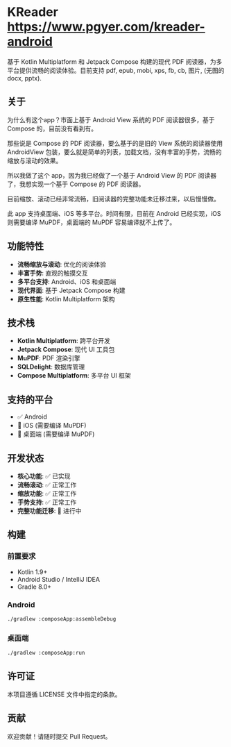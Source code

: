 # KReader https://www.pgyer.com/kreader-android

基于 Kotlin Multiplatform 和 Jetpack Compose 构建的现代 PDF 阅读器，为多平台提供流畅的阅读体验。目前支持 pdf, epub, mobi, xps, fb, cb, 图片, (无图的docx, pptx).

## 关于

为什么有这个app？市面上基于 Android View 系统的 PDF 阅读器很多，基于 Compose 的，目前没有看到有。

那些说是 Compose 的 PDF 阅读器，要么基于的是旧的 View 系统的阅读器使用 AndroidView 包装，要么就是简单的列表，加载文档，没有丰富的手势，流畅的缩放与滚动的效果。

所以我做了这个 app，因为我已经做了一个基于 Android View 的 PDF 阅读器了，我想实现一个基于 Compose 的 PDF 阅读器。

目前缩放、滚动已经非常流畅，旧阅读器的完整功能未迁移过来，以后慢慢做。

此 app 支持桌面端、iOS 等多平台。时间有限，目前在 Android 已经实现，iOS 则需要编译 MuPDF，桌面端的 MuPDF 容易编译就不上传了。

## 功能特性

- **流畅缩放与滚动**: 优化的阅读体验
- **丰富手势**: 直观的触摸交互
- **多平台支持**: Android、iOS 和桌面端
- **现代界面**: 基于 Jetpack Compose 构建
- **原生性能**: Kotlin Multiplatform 架构

## 技术栈

- **Kotlin Multiplatform**: 跨平台开发
- **Jetpack Compose**: 现代 UI 工具包
- **MuPDF**: PDF 渲染引擎
- **SQLDelight**: 数据库管理
- **Compose Multiplatform**: 多平台 UI 框架

## 支持的平台

- ✅ Android
- 🔄 iOS (需要编译 MuPDF)
- 🔄 桌面端 (需要编译 MuPDF)

## 开发状态

- **核心功能**: ✅ 已实现
- **流畅滚动**: ✅ 正常工作
- **缩放功能**: ✅ 正常工作
- **手势支持**: ✅ 正常工作
- **完整功能迁移**: 🔄 进行中

## 构建

### 前置要求

- Kotlin 1.9+
- Android Studio / IntelliJ IDEA
- Gradle 8.0+

### Android

```bash
./gradlew :composeApp:assembleDebug
```

### 桌面端

```bash
./gradlew :composeApp:run
```

## 许可证

本项目遵循 LICENSE 文件中指定的条款。

## 贡献

欢迎贡献！请随时提交 Pull Request。 